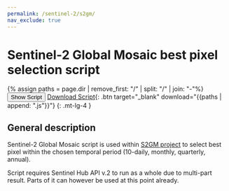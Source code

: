 ```yaml
---
permalink: /sentinel-2/s2gm/
nav_exclude: true
---
```


# Sentinel-2 Global Mosaic best pixel selection script

{% assign paths = page.dir | remove_first: "/" | split: "/" | join: "-"%}
<button class="btn btn-primary" id="toggle-script" onclick="toggleScript()">Show Script</button>
[Download Script](script.js){: .btn target="_blank" download="{{paths | append: ".js"}}"}
{: .mt-lg-4 }

<div id="script" style="display:none;"> 
{% highlight javascript %}
{% include_relative script.js %}
{% endhighlight %}
</div>

## General description

Sentinel-2 Global Mosaic script is used within [S2GM project](http://www.s2gm.eu/) to select best pixel within the chosen temporal period (10-daily, monthly, quarterly, annual).

Script requires Sentinel Hub API v.2 to run as a whole due to multi-part result. Parts of it can however be used at this point already.
